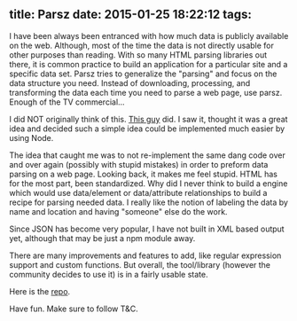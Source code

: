 title: Parsz
date: 2015-01-25 18:22:12
tags:
---

I have been always been entranced with how much data is publicly available on the web. Although, most of the time the data is not directly usable for other purposes than reading. With so many HTML parsing libraries out there, it is common practice to build an application for a particular site and a specific data set. Parsz tries to generalize the "parsing" and focus on the data structure you need. Instead of downloading, processing, and transforming the data each time you need to parse a web page, use parsz. Enough of the TV commercial...

I did NOT originally think of this. [This guy](https://github.com/fizx/parsley/) did. I saw it, thought it was a great idea and decided such a simple idea could be implemented much easier by using Node.

The idea that caught me was to not re-implement the same dang code over and over again (possibly with stupid mistakes) in order to preform data parsing on a web page. Looking back, it makes me feel stupid. HTML has for the most part, been standardized. Why did I never think to build a engine which would use data/element or data/attribute relationships to build a recipe for parsing needed data. I really like the notion of labeling the data by name and location and having "someone" else do the work. 

Since JSON has become very popular, I have not built in XML based output yet, although that may be just a npm module away.

There are many improvements and features to add, like regular expression support and custom functions. But overall, the tool/library (however the community decides to use it) is in a fairly usable state.

Here is the [repo](https://github.com/dijs/parsz).

Have fun. Make sure to follow T&C.